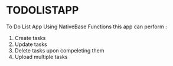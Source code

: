 # TODOLISTAPP
To Do List App Using NativeBase 
Functions this app can perform :
1. Create tasks 
2. Update tasks
3. Delete tasks upon compeleting them
4. Upload multiple tasks
